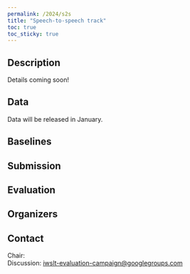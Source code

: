 ```yaml
---
permalink: /2024/s2s
title: "Speech-to-speech track"
toc: true
toc_sticky: true
---
```


<!--
Markdown notes: comments can be formed as in this example;
bulleted lines start with a - ;
if you want to have a line break either put a blank line in between the text or leave two spaces at the end of the line
-->

## Description

Details coming soon!

<!-- Description the task, the languages, and the type of data -->


## Data

Data will be released in January.

<!-- Details description of the data and links to download -->


## Baselines

<!-- Links to the baselines to be used (descriptions, publications and/or links to models, code) -->


## Submission

<!-- Description of expected submission format and submission instructions -->


## Evaluation

<!-- Description of metrics used for evaluation, what the official ranking is based on, links to evaluation scripts -->


## Organizers

<!-- List of organizers' names and affiliations -->


## Contact

<!-- Add chair(s) and their contact info, as well as standard google group -->
Chair:   
Discussion: <iwslt-evaluation-campaign@googlegroups.com>